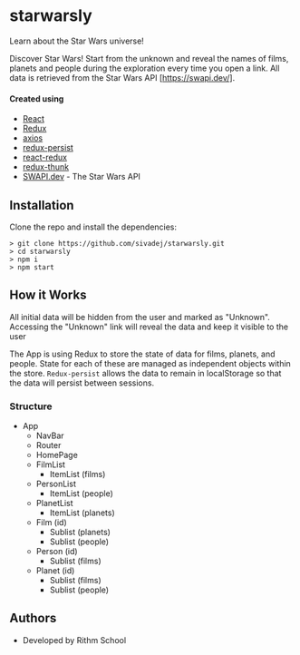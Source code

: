 # starwarsly

Learn about the Star Wars universe!

Discover Star Wars! Start from the unknown and reveal the names of films, planets and people during the exploration every time you open a link. All data is retrieved from the Star Wars API [https://swapi.dev/].

#### Created using

- [React](https://reactjs.org/)
- [Redux](https://redux.js.org/)
- [axios](https://github.com/axios/axios)
- [redux-persist](https://github.com/rt2zz/redux-persist/)
- [react-redux](https://github.com/reduxjs/react-redux)
- [redux-thunk](https://github.com/reduxjs/redux-thunk)
- [SWAPI.dev](https://swapi.dev/) - The Star Wars API

## Installation

Clone the repo and install the dependencies:

```
> git clone https://github.com/sivadej/starwarsly.git
> cd starwarsly
> npm i
> npm start
```

## How it Works

All initial data will be hidden from the user and marked as "Unknown". Accessing the "Unknown" link will reveal the data and keep it visible to the user

The App is using Redux to store the state of data for films, planets, and people. State for each of these are managed as independent objects within the store. `Redux-persist` allows the data to remain in localStorage so that the data will persist between sessions.

### Structure

- App
  - NavBar
  - Router
  - HomePage
  - FilmList
    - ItemList (films)
  - PersonList
    - ItemList (people)
  - PlanetList
    - ItemList (planets)
  - Film (id)
    - Sublist (planets)
    - Sublist (people)
  - Person (id)
    - Sublist (films)
  - Planet (id)
    - Sublist (films)
    - Sublist (people)

## Authors

- Developed by Rithm School
